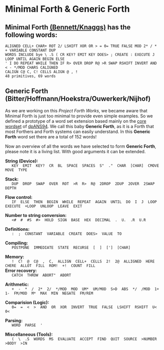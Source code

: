# Minimal Forth & Generic Forth

## Minimal Forth [(Bennett/Knaggs)](http://www.euroforth.org/ef15/papers/knaggs.pdf) has the following words:
 
```
ALIGNED CELL+ CHAR+ ROT 2/ LSHIFT XOR OR > = 0= TRUE FALSE MOD 2* / * + VARIABLE CONSTANT DUP 
WORDS INCLUDE bye \ .S ( CR KEY? EMIT KEY DOES> ; CREATE : EXECUTE J LOOP UNTIL AGAIN BEGIN ELSE 
' I DO REPEAT WHILE THEN IF R> OVER DROP R@ >R SWAP RSHIFT INVERT AND < - */MOD CHARS CALIGNED 
CALIGN C@ C, C! CELLS ALIGN @ , ! 
48 primitives, 69 words
```

## Generic Forth (Bitter/Hoffmann/Hoekstra/Ouwerkerk/Nijhof)

As we are working on this *Project Forth Works*, we became aware that Minimal Forth is just too minimal to provide even simple examples. So we defined a prototype of a word set extension based mainly on the [core wordset](http://forth.sourceforge.net/std/dpans/dpans6.htm) of [dpANS94](http://www.openfirmware.info/data/docs/dpans94.pdf). We call this baby **Generic Forth**, as it is a Forth that most Forthers and Forth systems can easily understand.
In this **Generic Forth** word set there are a total of 152 words!

Now an overview of all the words we have selected to form **Generic Forth**, please note it is a living list. With good arguments it can be extended.

**String (Device):**  
`    KEY  EMIT  KEY?  CR  BL  SPACE  SPACES  S"  ."  CHAR  [CHAR]  CMOVE  MOVE  TYPE  `  

**Stack:**  
`    DUP  DROP  SWAP  OVER  ROT  >R  R>  R@  2DROP  2DUP  2OVER  2SWAP  DEPTH  `  

**Flow control:**  
`    IF  ELSE  THEN  BEGIN  WHILE  REPEAT  AGAIN  UNTIL  DO  I  J  LOOP  EXECUTE  +LOOP  UNLOOP  LEAVE  EXIT  `  

**Number to string conversion:**  
`    <#  #  #S  #>  HOLD  SIGN  BASE  HEX  DECIMAL  .  U.  .R  U.R  `  

**Definitions:**  
`    :  ;  CONSTANT  VARIABLE  CREATE  DOES>  VALUE  TO  `  

**Compiling:**  
`    POSTPONE  IMMEDIATE  STATE  RECURSE  [  ]  [']  [CHAR]  `  

**Memory:**  
`    !  C!  @  C@  ,  C,  ALLIGN  CELL+  CELLS  2!  2@  ALLIGNED  HERE  CHERE  ALLOT  FILL  ROM!  +!  COUNT  FILL  `  
**Error recovery:**  
`    CATCH  THROW  ABORT"  ABORT  `  

**Arithmetic:**  
`    +  -  *  /  2*  2/  */MOD  MOD  UM*  UM/MOD  S>D  ABS  */  /MOD  1+  1-  FM/MOD  M*  MAX  MIN  NEGATE  FM/REM  `  

**Comparision (Logic):**  
`    0=  =  <  >  AND  OR  XOR  INVERT  TRUE  FALSE  LSHIFT  RSHIFT  U<  0<  `  

**Parsing:**  
`    WORD  PARSE  '  `  

**Miscellaneous (Tools):**  
`    (  \  .S  WORDS  MS  EVALUATE  ACCEPT  FIND  QUIT  SOURCE  >NUMBER  >BODY  >IN  `  
